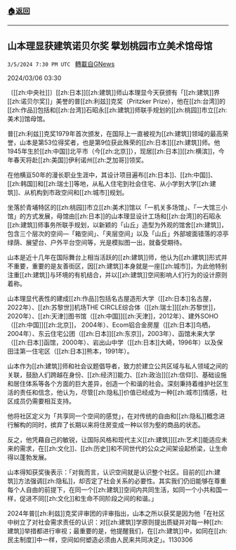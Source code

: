 ###  [:house:返回](README.md)
---


## 山本理显获建筑诺贝尔奖  擘划桃园市立美术馆母馆
`3/5/2024 7:30 PM UTC ` [轉載自GNews](https://gnews.org/articles/2368511)

2024/03/06 03:30

〔[[zh:中央社]]〕[[zh:日本]][[zh:建筑]]师山本理显今天获颁有「[[zh:建筑]]界[[zh:诺贝尔奖]]」美誉的普[[zh:利兹]]克奖（Pritzker Prize），他在[[zh:台湾]]的[[zh:作品]]包括和[[zh:台湾]]石昭永[[zh:建筑]]师联手规划的[[zh:桃园]]市立[[zh:美术]]馆母馆。

普[[zh:利兹]]克奖1979年首次颁发，在国际上一直被视为[[zh:建筑]]领域的最高荣誉，山本是第53位得奖者，也是第9位获此殊荣的[[zh:日本]][[zh:建筑]]师。他1945年生於[[zh:中国]]北平市（今[[zh:北京]]），现居[[zh:日本]][[zh:横滨]]，今年春天将赴[[zh:美国]]伊利诺州[[zh:芝加哥]]领奖。

在他横亘50年的漫长职业生涯中，其设计项目遍布[[zh:日本]]、[[zh:中国]]、[[zh:韩国]]和[[zh:瑞士]]等地，从私人住宅到社会住宅、从小学到大学[[zh:建筑]]、从机构到市政空间和[[zh:城市]]规划。

坐落於青埔特区的[[zh:桃园]]市立[[zh:美术]]馆以「一机关多场馆」、「一大馆三小馆」的方式发展，母馆由[[zh:日本]]的山本理显设计工场和[[zh:台湾]]的石昭永[[zh:建筑]]师事务所联手规划，以新颖的「山丘」造型为外观的馆舍[[zh:建筑]]，包含三个层次的空间—「箱空间」、「夹层空间」以及「山丘」外部坡面错落的凉亭绿荫、展望台、户外平台空间等，光是模拟图一出，就备受期待。

山本是近十几年在国际舞台上相当活跃的[[zh:建筑]]师，他认为[[zh:建筑]]形式并不重要，重要的是友善街区，因[[zh:建筑]]本身就是一座[[zh:城市]]，为此他特别注重[[zh:建筑]]与环境的有机结合，并以[[zh:建筑]]空间影响人们行为的设计原则着称。

山本理显代表性的建成[[zh:作品]]包括名古屋造形大学（[[zh:日本]]名古屋，2022年）、[[zh:苏黎世]]机场THE CIRCLE综合体（[[zh:瑞士]][[zh:苏黎世]]，2020年）、[[zh:天津]]图书馆（[[zh:中国]][[zh:天津]]，2012年）、建外SOHO（[[zh:中国]][[zh:北京]]， 2004年）、Ecom铝合金房屋（[[zh:日本]]鸟栖，2004年）、东云住宅公团（[[zh:日本]][[zh:东京]]，2003年）、函馆未来大学（[[zh:日本]]函馆，2000年）、岩出山中学（[[zh:日本]]大崎，1996年）以及保田洼第一住宅区（[[zh:日本]]熊本，1991年）。

山本作为[[zh:建筑]]师和社会议题倡导者，致力於建立公共区域与私人领域之间的关联，鼓励人们跨越在身份、[[zh:经济]]能力、[[zh:政治]][[zh:信仰]]、基础设施和居住体系等各个方面的巨大差异，创造一个和谐的社会。深刻秉持着维护社区生活的责任和信念，他认为，尽管[[zh:隐私]]价值已经成为一种[[zh:城市]]情感，社区成员仍需要相互支持。

他将社区定义为「共享同一个空间的感觉」，在对传统的自由和[[zh:隐私]]概念进行解构的同时，摈弃了长期以来将住房变成一种以邻为壑的商品的状态。

反之，他凭藉自己的敏锐，让国际风格和现代主义[[zh:建筑]][[zh:艺术]]能适应未来的需求，在[[zh:文化]]、[[zh:历史]]和不同世代的公众之间架设起桥梁，让生命得以蓬勃发展。

山本得知获奖後表示：「对我而言，认识空间就是认识整个社区。目前的[[zh:建筑]]方法强调[[zh:隐私]]，却否定了社会关系的必要性。其实我们仍旧能够在尊重每个人自由的前提下，在同一个[[zh:建筑]]空间内共同生活，如同一个小共和国一样，促进不同[[zh:文化]]和生命不同阶段之间的和谐。」

2024年普[[zh:利兹]]克奖评审团的评审指出，山本之所以获奖是因为他「在社区中树立了对社会需求责任的认识：对[[zh:建筑]]学原则提出质疑并对每一种[[zh:建筑]]举措都进行审视；最重要的是，他提醒我们，在[[zh:建筑]]中，如同在[[zh:民主制度]]中一样，空间如何塑造必须由人民来共同决定」。1130306

